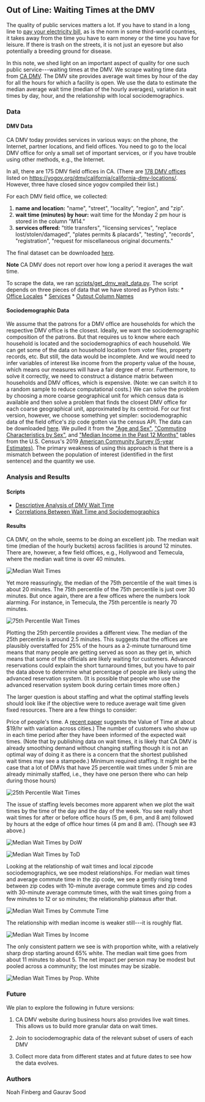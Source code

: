 ## Out of Line: Waiting Times at the DMV
 
The quality of public services matters a lot. If you have to stand in a long line to [pay your electricity bill](https://www.bbc.com/news/world-asia-india-38088385), as is the norm in some third-world countries, it takes away from the time you have to earn money or the time you have for leisure. If there is trash on the streets, it is not just an eyesore but also potentially a breeding ground for disease. 

In this note, we shed light on an important aspect of quality for one such public service---waiting times at the DMV. We scrape waiting time data from [CA DMV](https://www.dmv.ca.gov/). The DMV site provides average wait times by hour of the day for all the hours for which a facility is open. We use the data to estimate the median average wait time (median of the hourly averages), variation in wait times by day, hour, and the relationship with local sociodemographics. 

### Data

#### DMV Data

CA DMV today provides services in various ways: on the phone, the Internet, partner locations, and field offices. You need to go to the local DMV office for only a small set of important services, or if you have trouble using other methods, e.g., the Internet.    

In all, there are 175 DMV field offices in CA. (There are [178 DMV offices](data/yogov_dmv_list.txt) listed on https://yogov.org/dmv/california/california-dmv-locations/. However, three have closed since yogov compiled their list.)

For each DMV field office, we collected:

1. **name and location:** "name", "street", "locality", "region", and "zip".
2. **wait time (minutes) by hour:** wait time for the Monday 2 pm hour is stored in the column "M14."
3. **services offered:** "title transfers", "licensing services", "replace lost/stolen/damaged", "plates permits & placards", "testing", "records", "registration", "request for miscellaneous original documents."

The final dataset can be downloaded [here](https://github.com/soodoku/wait/blob/master/data/dmv_data_output_12_14_2020.csv). 

**Note** CA DMV does not report over how long a period it averages the wait time. 

To scrape the data, we ran [scripts/get_dmv_wait_data.py](scripts/get_dmv_wait_data.py). The script depends on three pieces of data that we have stored as Python lists:
    * [Office Locales](scripts/ca_locales.py)
    * [Services](scripts/services.py)
    * [Output Column Names](scripts/output_columns.py)

#### Sociodemographic Data

We assume that the patrons for a DMV office are households for which the respective DMV office is the closest. Ideally, we want the sociodemographic composition of the patrons. But that requires us to know where each household is located and the sociodemographics of each household. We can get some of the data on household location from voter files, property records, etc. But still, the data would be incomplete. And we would need to infer variables of interest like income from the property value of the house, which means our measures will have a fair degree of error. Furthermore, to solve it correctly, we need to construct a distance matrix between households and DMV offices, which is expensive. (Note: we can switch it to a random sample to reduce computational costs.)  We can solve the problem by choosing a more coarse geographical unit for which census data is available and then solve a problem that finds the closest DMV office for each coarse geographical unit, approximated by its centroid. For our first version, however, we choose something yet simpler: sociodemographic data of the field office's zip code gotten via the census API. The data can be downloaded [here](data/ca_census_data/). We pulled it from the ["Age and Sex"](https://data.census.gov/cedsci/table?q=S0101&tid=ACSST5Y2019.S0101), ["Commuting Characteristics by Sex"](https://data.census.gov/cedsci/table?q=S0801&tid=ACSST5Y2019.S0801), and ["Median Income in the Past 12 Months"](https://data.census.gov/cedsci/table?q=S1903&tid=ACSST5Y2019.S1903) tables from the U.S. Census's 2019 [American Community Survey (5-year Estimates)](https://www.census.gov/programs-surveys/acs/about.html). The primary weakness of using this approach is that there is a mismatch between the population of interest (identified in the first sentence) and the quantity we use. 

### Analysis and Results

#### Scripts

* [Descriptive Analysis of DMV Wait Time](DMV.ipynb)
* [Correlations Between Wait Time and Sociodemographics](Sociodem.ipynb)

#### Results

CA DMV, on the whole, seems to be doing an excellent job. The median wait time (median of the hourly buckets) across facilities is around 12 minutes. There are, however, a few field offices, e.g., Hollywood and Temecula, where the median wait time is over 40 minutes.

![Median Wait Times](figs/dmv_average_wait_by_field_office.png)

Yet more reassuringly, the median of the 75th percentile of the wait times is about 20 minutes. The 75th percentile of the 75th percentile is just over 30 minutes. But once again, there are a few offices where the numbers look alarming. For instance, in Temecula, the 75th percentile is nearly 70 minutes.

![75th Percentile Wait Times](figs/dmv_75_percentile_wait_by_field_office.png)

Plotting the 25th percentile provides a different view. The median of the 25th percentile is around 2.5 minutes. This suggests that the offices are plausibly overstaffed for 25% of the hours as a 2-minute turnaround time means that many people are getting served as soon as they get in, which means that some of the officials are likely waiting for customers. Advanced reservations could explain the short turnaround times, but you have to pair the data above to determine what percentage of people are likely using the advanced reservation system. (It is possible that people who use the advanced reservation system book during certain times more often.) 

The larger question is about staffing and what the optimal staffing levels should look like if the objective were to reduce average wait time given fixed resources. There are a few things to consider:

Price of people's time. A [recent paper](http://s3.amazonaws.com/fieldexperiments-papers2/papers/00720.pdf) suggests the Value of Time at about $19/hr with variation across cities.)
The number of customers who show up in each time period after they have been informed of the expected wait times. (Note that by publishing data on wait times, it is likely that CA DMV is already smoothing demand without changing staffing though it is not an optimal way of doing it as there is a concern that the shortest published wait times may see a stampede.) 
Minimum required staffing. It might be the case that a lot of DMVs that have 25 percentile wait times under 5 min are already minimally staffed, i.e., they have one person there who can help during those hours)

![25th Percentile Wait Times](figs/dmv_25_percentile_wait_by_field_office.png)

The issue of staffing levels becomes more apparent when we plot the wait times by the time of the day and the day of the week. You see really short wait times for after or before office hours (5 pm, 6 pm, and 8 am) followed by hours at the edge of office hour times (4 pm and 8 am). (Though see #3 above.)

![Median Wait Times by DoW](figs/dmv_median_wait_time_by_day_by_field_office.png)

![Median Wait Times by ToD](figs/dmv_median_wait_time_by_hour_by_field_office.png)

Looking at the relationship of wait times and local zipcode sociodemographics, we see modest relationships. For median wait times and average commute time in the zip code, we see a gently rising trend between zip codes with 10-minute average commute times and zip codes with 30-minute average commute times, with the wait times going from a few minutes to 12 or so minutes; the relationship plateaus after that.

![Median Wait Times by Commute Time](figs/loess_avg_commute_dmv_median_wait.png)

The relationship with median income is weaker still---it is roughly flat. 

![Median Wait Times by Income](figs/loess_median_household_income_dmv_median_wait.png)

The only consistent pattern we see is with proportion white, with a relatively sharp drop starting around 65% white. The median wait time goes from about 11 minutes to about 5. The net impact per person may be modest but pooled across a community; the lost minutes may be sizable. 

![Median Wait Times by Prop. White](figs/loess_percentage_of_population_white_dmv_median_wait.png)

### Future

We plan to explore the following in future versions: 

1. CA DMV website during business hours also provides live wait times. This allows us to build more granular data on wait times. 

2. Join to sociodemographic data of the relevant subset of users of each DMV

3. Collect more data from different states and at future dates to see how the data evolves. 

### Authors

Noah Finberg and Gaurav Sood

